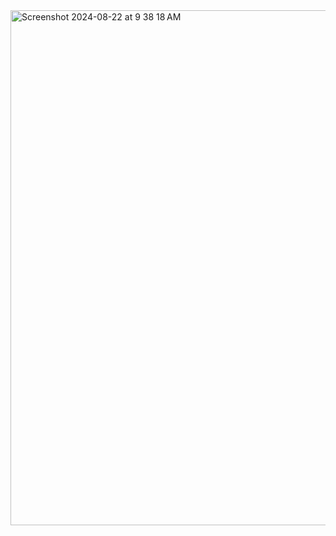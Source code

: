 
<img width="824" alt="Screenshot 2024-08-22 at 9 38 18 AM" src="https://github.com/user-attachments/assets/206c400f-7056-40db-abfb-e04374d35349">
